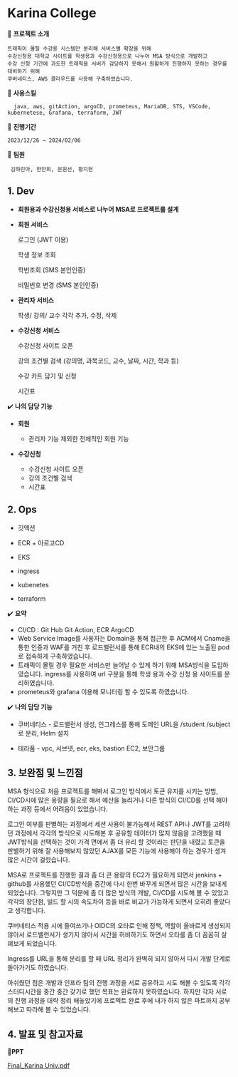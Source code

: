  # **Karina College**

📌 **프로젝트 소개**

    트래픽이 몰릴 수강용 시스템만 분리해 서비스별 확장을 위해 
    수강신청용 대학교 사이트를 학생용과 수강신청용으로 나누어 MSA 방식으로 개발하고 
    수강 신청 기간에 과도한 트래픽을 서버가 감당하지 못해서 원활하게 진행하지 못하는 경우를 대비하기 위해 
    쿠버네티스, AWS 클라우드를 사용해 구축하였습니다.


📌 **사용스킬**

      java, aws, gitAction, argoCD, prometeus, MariaDB, STS, VSCode, kubernetese, Grafana, terraform, JWT


📌 **진행기간**

    2023/12/26 → 2024/02/06


📌 **팀원**

     김하린아, 한찬희, 문원선, 황지현
 

## **1. Dev**


- **회원용과 수강신청용 서비스로 나누어 MSA로 프로젝트를 설계**

- **회원 서비스**

    로그인 (JWT 이용)
     
    학생 정보 조회
    
    학번조회 (SMS 본인인증)
    
    비밀번호 변경 (SMS 본인인증)
    
- **관리자 서비스**
    
    학생/ 강의/ 교수 각각 추가, 수정, 삭제
    
- **수강신청 서비스**
    
    수강신청 사이트 오픈  
    
    강의 조건별 검색 (강의명, 과목코드, 교수, 날짜, 시간, 학과 등)
    
    수강 카트 담기 및 신청
    
    시간표
    


✔️ **나의 담당 기능**

- **회원**
    - 관리자 기능 제외한 전체적인 회원 기능
        
    

- **수강신청**
    - 수강신청 사이트 오픈
    - 강의 조건별 검색
    - 시간표
    

## 2. Ops
  
- 깃액션

- ECR + 아르고CD

- EKS

- ingress

- kubenetes

- terraform 


✔️ **요약**

- CI/CD :  Git Hub Git Action, ECR ArgoCD
- Web Service Image를 사용자는 Domain을 통해 접근한 후 ACM에서 Cname을 통한 인증과 WAF를 거친 후 로드밸런서를 통해 ECR내의 EKS에 있는 노출된 pod로 접속하게 구축하였습니다.
- 트래픽이 몰릴 경우 필요한 서비스만 늘어날 수 있게 하기 위해 MSA방식을 도입하였습니다.  ingress를 사용하여 url 구분을 통해 학생 용과 수강 신청 용 사이트를 분리하였습니다.
- prometeus와 grafana 이용해 모니터링 할 수 있도록 하였습니다.

  
✔️ **나의 담당 기능**

- 쿠버네티스 - 로드밸런서 생성, 인그레스를 통해 도메인 URL을 /student /subject로 분리, Helm 설치
    
- 테라폼 - vpc, 서브넷, ecr, eks, bastion EC2, 보안그룹

## 3. 보완점 및 느낀점

MSA 형식으로 처음 프로젝트를 해봐서 로그인 방식에서 토큰 유지를 시키는 방법, CI/CD시에 많은 용량을 필요로 해서 예산을 늘리거나 다른 방식의 CI/CD를 선택 해야 하는 과정 등에서 어려움이 있었습니다. 

로그인 여부를 판별하는 과정에서 세션 사용이 불가능해서 REST API나 JWT를 고려하던 과정에서 각각의 방식으로 시도해본 후 공유할 데이터가 많지 않음을 고려했을 때 JWT방식을 선택하는 것이 가격 면에서 좀 더 유리 할 것이라는 판단을 내렸고 토큰을 판별하기 위해 잘 사용해보지 않았던 AJAX를 모든 기능에 사용해야 하는 경우가 생겨 많은 시간이 걸렸습니다. 

MSA로 프로젝트를 진행한 결과 좀 더 큰 용량의 EC2가 필요하게 되면서 jenkins + github를 사용했던 CI/CD방식을 중간에 다시 한번 바꾸게 되면서 많은 시간을 보내게 되었습니다. 그렇지만 그 덕분에 좀 더 많은 방식의 개발, CI/CD를 시도해 볼 수 있었고 각각의 장단점, 빌드 할 시의 속도차이 등을 바로 비교가 가능하게 되면서 오히려 좋았다고 생각합니다.

쿠버네티스 적용 시에 들여쓰기나 OIDC의 오타로 인해 정책, 역할이 올바르게 생성되지 않아서 로드밸런서가 생기지 않아서 시간을 허비하기도 하면서 오타를 좀 더 꼼꼼히 살펴보게 되었습니다. 

Ingress를 URL을 통해 분리를 할 때 URL 정리가 완벽히 되지 않아서 다시 개발 단계로 돌아가기도 하였습니다.

아쉬웠던 점은 개발과 인프라 팀의 진행 과정을 서로 공유하고 시도 해볼 수 있도록 각각 스터디시간을 중간 중간 갖기로 했던 목표는  완료하지 못하였습니다. 하지만 각자 서로의 진행 과정을 대략 정리 해놓았기에 프로젝트 완료 후에 내가 하지 않은 파트까지 공부해보고 따라해 볼 수 있었습니다.  

## **4. 발표 및 참고자료**

🔗**PPT**

[Final_Karina Univ.pdf](https://prod-files-secure.s3.us-west-2.amazonaws.com/71c3c5fa-2cee-4e71-8ae7-ee5be5f5661a/98ded51d-2647-4fbc-aecd-77ef2af0318d/Final_Karina_Univ.pdf)
